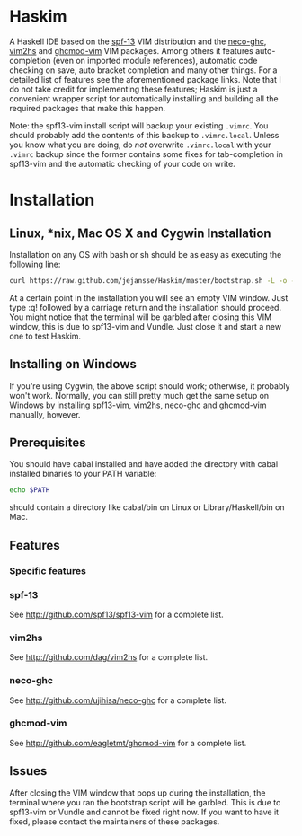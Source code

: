 # Haskim

A Haskell IDE based on the [spf-13](http://github.com/spf13/spf13-vim) VIM distribution and the [neco-ghc](http://github.com/ujihisa/neco-ghc), [vim2hs](http://github.com/dag/vim2hs) and [ghcmod-vim](http://github.com/eagletmt/ghcmod-vim) VIM packages. Among others it features auto-completion (even on imported module references), automatic code checking on save, auto bracket completion and many other things. For a detailed list of features see the aforementioned package links. Note that I do not take credit for implementing these features; Haskim is just a convenient wrapper script for automatically installing and building all the required packages that make this happen.

Note: the spf13-vim install script will backup your existing `.vimrc`. You should probably add the contents of this backup to `.vimrc.local`. Unless you know what you are doing, do *not* overwrite `.vimrc.local` with your `.vimrc` backup since the former contains some fixes for tab-completion in spf13-vim and the automatic checking of your code on write.

# Installation

## Linux, \*nix, Mac OS X and Cygwin Installation

Installation on any OS with bash or sh should be as easy as executing the following line:

```bash
curl https://raw.github.com/jejansse/Haskim/master/bootstrap.sh -L -o - | sh
```

At a certain point in the installation you will see an empty VIM window. Just type :q! followed by a carriage return and the installation should proceed.
You might notice that the terminal will be garbled after closing this VIM window, this is due to spf13-vim and Vundle. Just close it and start a new one to test Haskim.

## Installing on Windows

If you're using Cygwin, the above script should work; otherwise, it probably won't work.
Normally, you can still pretty much get the same setup on Windows by installing spf13-vim, vim2hs, neco-ghc and ghcmod-vim manually, however.

## Prerequisites

You should have cabal installed and have added the directory with cabal installed binaries to your PATH variable:

```bash
echo $PATH
```
should contain a directory like cabal/bin on Linux or Library/Haskell/bin on Mac.

## Features

### Specific features

### spf-13

See http://github.com/spf13/spf13-vim for a complete list.

### vim2hs

See http://github.com/dag/vim2hs for a complete list.

### neco-ghc

See http://github.com/ujihisa/neco-ghc for a complete list.

### ghcmod-vim

See http://github.com/eagletmt/ghcmod-vim for a complete list.

## Issues

After closing the VIM window that pops up during the installation, the terminal where you ran the bootstrap script will be garbled.
This is due to spf13-vim or Vundle and cannot be fixed right now. If you want to have it fixed, please contact the maintainers of these packages.
